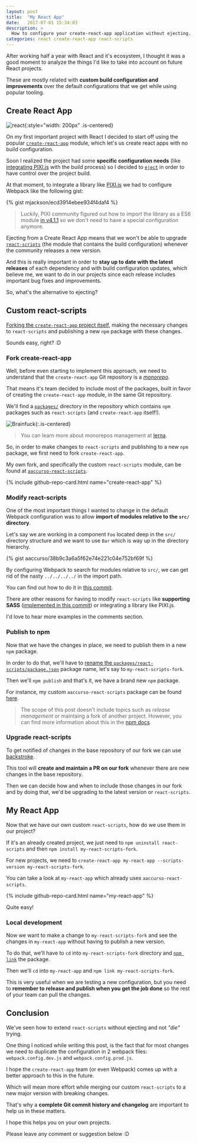 ```yaml
---
layout: post
title:  "My React App"
date:   2017-07-01 15:34:03
description: >
  How to configure your create-react-app application without ejecting.
categories: react create-react-app react-scripts
---
```


After working half a year with React and it's ecosystem, I thought it was a good moment to analyze the things I'd like to take into account on future React projects.

These are mostly related with __custom build configuration and improvements__ over the default configurations that we get while using popular tooling.

## Create React App

![react](https://www.gitbook.com/cover/book/mongkuen/react.jpg?build=1470682429235){:style="width: 200px" .is-centered}

On my first important project with React I decided to start off using the popular [`create-react-app`](https://github.com/facebookincubator/create-react-app) module, which let's us create react apps with no build configuration.

Soon I realized the project had some __specific configuration needs__ (like [integrating PIXI.js](https://github.com/pixijs/pixi.js/issues/1854) with the build process) so I decided to [`eject`](https://github.com/facebookincubator/create-react-app#converting-to-a-custom-setup) in order to have control over the project build.

At that moment, to integrate a library like [PIXI.js](http://www.pixijs.com) we had to configure Webpack like the following gist:

{% gist mjackson/ecd3914ebee934f4daf4 %}

> Luckily, PIXI community figured out how to import the library as a ES6 module [in v4.1.1](https://github.com/pixijs/pixi.js/pull/2981) so we don't need to have a special configuration anymore.

Ejecting from a Create React App means that we won't be able to upgrade [`react-scripts`](https://github.com/facebookincubator/create-react-app/blob/master/packages/react-scripts/template/README.md#updating-to-new-releases) (the module that contains the build configuration) whenever the community releases a new version.

And this is really important in order to __stay up to date with the latest releases__ of each dependency and with build configuration updates, which believe me, we want to do in our projects since each release includes important bug fixes and improvements.

So, what's the alternative to ejecting?

## Custom react-scripts

[Forking the `create-react-app` project itself](https://github.com/facebookincubator/create-react-app/issues/682), making the necessary changes to `react-scripts` and publishing a new `npm` package with these changes.

Sounds easy, right? :D

### Fork create-react-app

Well, before even starting to implement this approach, we need to understand that the `create-react-app` Git repository is a [_monorepo_](https://danluu.com/monorepo/).

That means it's team decided to include most of the packages, built in favor of creating the `create-react-app` module, in the same Git repository.

We'll find a [`packages/`](https://github.com/facebookincubator/create-react-app/tree/master/packages) directory in the repository which contains `npm` packages such as `react-scripts` (and `create-react-app` itself!).

![Brainfuck](http://68.media.tumblr.com/24c7ca937ecdf0a8df4d0586cdcd4dfa/tumblr_nryoikgZtF1uni7lmo2_r2_400.gif){:.is-centered}

> You can learn more about monorepos management at [lerna](https://github.com/lerna/lerna).

So, in order to make changes to `react-scripts` and publishing to a new `npm` package, we first need to fork `create-react-app`.

My own fork, and specifically the custom `react-scripts` module, can be found at [`aaccurso-react-scripts`](https://github.com/aaccurso/create-react-app/tree/master/packages/react-scripts).

{% include github-repo-card.html name="create-react-app" %}

### Modify react-scripts

One of the most important things I wanted to change in the default Webpack configuration was to allow __import of modules relative to the `src/` directory__.

Let's say we are working in a component `Foo` located deep in the `src/` directory structure and we want to use `Bar` which is way up in the directory hierarchy.

{% gist aaccurso/38b9c3a6a5f62e74e221c04e752bf69f %}

By configuring Webpack to search for modules relative to `src/`, we can get rid of the nasty `../../../../` in the import path.

You can find out how to do it in [this commit](https://github.com/aaccurso/create-react-app/commit/f31e9c8db2988e8722396ceabc22012f51c0d19a).

There are other reasons for having to modify `react-scripts` like __supporting SASS__ ([implemented in this commit](https://github.com/aaccurso/create-react-app/commit/e7a9707d85bd88a3f460e5b62661357e331fccae)) or integrating a library like PIXI.js.

I'd love to hear more examples in the comments section.

### Publish to npm

Now that we have the changes in place, we need to publish them in a new `npm` package.

In order to do that, we'll have to [rename the `packages/react-scripts/package.json`](https://github.com/aaccurso/create-react-app/commit/e976227658139544ed8c525769e9fb85a43ce3ec) package name, let's say to `my-react-scripts-fork`.

Then we'll `npm publish` and that's it, we have a brand new `npm` package.

For instance, my custom `aaccurso-react-scripts` package can be found [here](https://www.npmjs.com/package/aaccurso-react-scripts).

> The scope of this post doesn't include topics such as _release management_ or maintaing a fork of another project. However, you can find more information about this in the [npm docs](https://docs.npmjs.com/getting-started/publishing-npm-packages).

### Upgrade react-scripts

To get notified of changes in the base repository of our fork we can use [backstroke](https://github.com/1egoman/backstroke).

This tool will __create and maintain a PR on our fork__ whenever there are new changes in the base repository.

Then we can decide how and when to include those changes in our fork and by doing that, we'd be upgrading to the latest version or `react-scripts`.

## My React App

Now that we have our own custom `react-scripts`, how do we use them in our project?

If it's an already created project, we just need to `npm uninstall react-scripts` and then `npm install my-react-scripts-fork`.

For new projects, we need to `create-react-app my-react-app --scripts-version my-react-scripts-fork`.

You can take a look at `my-react-app` which already uses `aaccurso-react-scripts`.

{% include github-repo-card.html name="my-react-app" %}

Quite easy!

### Local development

Now we want to make a change to `my-react-scripts-fork` and see the changes in `my-react-app` without having to publish a new version.

To do that, we'll have to `cd` into `my-react-scripts-fork` directory and [`npm link`](https://docs.npmjs.com/cli/link) the package.

Then we'll `cd` into `my-react-app` and `npm link my-react-scripts-fork`.

This is very useful when we are testing a new configuration, but you need to __remember to release and publish when you get the job done__ so the rest of your team can pull the changes.

## Conclusion

We've seen how to extend `react-scripts` without ejecting and not _"die"_ trying.

One thing I noticed while writing this post, is the fact that for most changes we need to duplicate the configuration in 2 webpack files: `webpack.config.dev.js` and `webpack.config.prod.js`.

I hope the `create-react-app` team (or even Webpack) comes up with a better approach to this in the future.

Which will mean more effort while merging our custom `react-scripts` to a new major version with breaking changes.

That's why a __complete Git commit history and changelog__ are important to help us in these matters.

I hope this helps you on your own projects.

Please leave any comment or suggestion below :D
